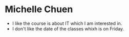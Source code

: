 # Michelle Chuen

- I like the course is about IT which I am interested in.
- I don't like the date of the classes whixh is on Friday.